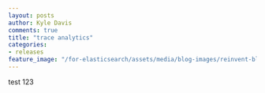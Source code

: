 ```yaml
---
layout: posts
author: Kyle Davis
comments: true
title: "trace analytics"
categories:
- releases
feature_image: "/for-elasticsearch/assets/media/blog-images/reinvent-blog-image.png"
---
```


test 123